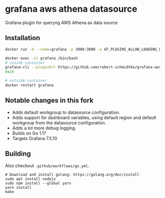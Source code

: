# grafana aws athena datasource

Grafana plugin for queryng AWS Athena as data source

## Installation

```sh
docker run -d --name=grafana -p 3000:3000 -e GF_PLUGINS_ALLOW_LOADING_UNSIGNED_PLUGINS=mtanda-aws-athena-datasource grafana/grafana

docker exec -it grafana /bin/bash
# inside container
grafana-cli --pluginUrl https://github.com/robert-schmidtke/grafana-aws-athena-datasource/releases/download/2.2.13/grafana-aws-athena-datasource-2.2.13.zip plugins install grafana-aws-athena-datasource
exit

# outside container
docker restart grafana
```

## Notable changes in this fork
- Adds default workgroup to datasource configuration.
- Adds support for dashboard variables, using default region and default workgroup from the datasource configuration.
- Adds a lot more debug logging.
- Builds on Go 1.17
- Targets Grafana 7.5.10

## Building
Also checkout `.github/workflows/go.yml`.

```
# Download and install golang: https://golang.org/doc/install
sudo apt install nodejs
sudo npm install --global yarn
yarn install
make
```
